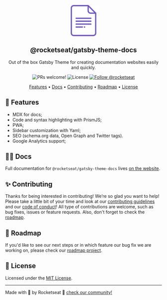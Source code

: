 <p align="center">
  <img src="../../.github/assets/theme-docs.svg" alt="Rocketseat and Gatsby" width="100">
</p>

<h2 align="center">
  @rocketseat/gatsby-theme-docs
</h2>

<p align="center">
  Out of the box Gatsby Theme for creating documentation websites easily and quickly.
</p>

<p align="center">
  <img src="https://img.shields.io/badge/PRs-welcome-%237159c1.svg" alt="PRs welcome!" />

  <img alt="License" src="https://img.shields.io/badge/license-MIT-%237159c1">

  <a href="https://twitter.com/intent/follow?screen_name=rocketseat">
    <img src="https://img.shields.io/twitter/follow/rocketseat.svg?label=Follow%20@rocketseat" alt="Follow @rocketseat" />
  </a>
</p>

<p align="center">
  <a href="#rocket-docs">Features</a> •
  <a href="#-docs">Docs</a> •
  <a href="#-contributing">Contributing</a> •
  <a href="#-roadmap">Roadmap</a> •
  <a href="#memo-license">License</a>
</p>

## :rocket: Features

- MDX for docs;
- Code and syntax highlighting with PrismJS;
- PWA;
- Sidebar customization with Yaml;
- SEO (schema.org data, Open Graph and Twitter tags).
- Google Analytics support;

## ✍🏻 Docs

Full documentation for `@rocketseat/gatsby-theme-docs` lives [on the website](https://rocketseat.github.io/gatsby-theme-rocketseat/gatsby-theme-docs).

## ✨ Contributing

Thanks for being interested in contributing! We’re so glad you want to help! Please take a little bit of your time and look at our [contributing guidelines](https://github.com/Rocketseat/gatsby-theme-rocketseat/blob/master/.github/CONTRIBUTING.md) and our
[code of conduct](https://github.com/Rocketseat/gatsby-theme-rocketseat/blob/master/.github/CODE_OF_CONDUCT.md)! All type of contributions are welcome, such as bug fixes, issues or feature requests. Also, don't forget to check the [roadmap](#roadmap).

## 🚗 Roadmap

If you'd like to see our next steps or in which feature our bug fix we are working on, please check our [roadmap project](https://github.com/Rocketseat/gatsby-theme-rocketseat/projects/2).

## :memo: License

Licensed under the [MIT License](./LICENSE).

---

Made with 💜 by Rocketseat :wave: [check our community!](https://discordapp.com/invite/gCRAFhc)
